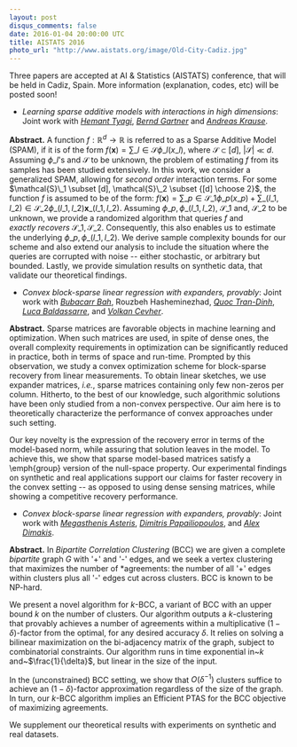 ```yaml
---
layout: post
disqus_comments: false
date: 2016-01-04 20:00:00 UTC
title: AISTATS 2016
photo_url: "http://www.aistats.org/image/Old-City-Cadiz.jpg"
---
```


Three papers are accepted at AI & Statistics (AISTATS) conference, that will be held
in Cadiz, Spain. More information (explanation, codes, etc) will be posted soon!

- *Learning sparse additive models with interactions in high dimensions*: 
Joint work with [*Hemant Tyagi*](http://people.inf.ethz.ch/htyagi/), [*Bernd Gartner*](http://people.inf.ethz.ch/gaertner/) 
and [*Andreas Krause*](https://las.inf.ethz.ch/krausea).

**Abstract.** 
A function $f: \mathbb{R}^d \rightarrow \mathbb{R}$ is referred to as a Sparse Additive Model (SPAM), if it is of the
form $f(\mathbf{x}) = \sum\_{l \in \mathcal{S}}\phi\_{l}(x\_l)$, where $\mathcal{S} \subset [d]$, $|\mathcal{S}| \ll d$.
Assuming $\phi\_l$'s and $\mathcal{S}$ to be unknown, the problem of estimating $f$ from its samples has been
studied extensively. In this work, we consider a generalized SPAM, allowing for *second order* interaction terms.
For some $\mathcal{S}\_1 \subset [d], \mathcal{S}\_2 \subset {[d] \choose 2}$, the function $f$ is assumed to be of the form: 
$f(\mathbf{x}) = \sum\_{p \in \mathcal{S}\_1}\phi\_{p} (x\_p) + \sum\_{(l\_1, l\_2) \in \mathcal{S}\_2}\phi\_{(l\_1, l\_2)} \mathbf{x}\_{(l\_1, l\_2)}.$
Assuming $\phi\_{p},\phi\_{(l\_1, l\_2)}$, $\mathcal{S}\_1$ and, $\mathcal{S}\_2$ to be unknown,
we provide a randomized algorithm that queries $f$ and  
*exactly recovers* $\mathcal{S}\_1,\mathcal{S}\_2$. Consequently, this also enables us to estimate the underlying 
$\phi\_p, \phi\_{(l\_1, l\_2)}$. We derive sample complexity bounds for our scheme and also extend our analysis
to include the situation where the queries are corrupted with noise -- either stochastic, 
or arbitrary but bounded. Lastly, we provide simulation results on synthetic data, that
validate our theoretical findings.

- *Convex block-sparse linear regression with expanders, provably*:
Joint work with [*Bubacarr Bah*](https://www.ma.utexas.edu/users/bah/), Rouzbeh Hasheminezhad, [*Quoc Tran-Dinh*](http://trandinhquoc.com/), 
[*Luca Baldassarre*](http://people.epfl.ch/226590), and [*Volkan Cevher*](http://lions.epfl.ch/cms/site/lions2/lang/en/volkan.cevher).

**Abstract.** 
Sparse matrices are favorable objects in machine learning and optimization. When such matrices are used, 
in spite of dense ones, the overall complexity requirements in optimization can be significantly reduced 
in practice, both in terms of space and run-time. 
Prompted by this observation, we study a convex optimization scheme for block-sparse recovery from 
linear measurements. 
To obtain linear sketches, we use expander matrices, *i.e.*, sparse matrices containing only 
few non-zeros per column. Hitherto, to the best of our knowledge, such algorithmic solutions have 
been only studied from a non-convex perspective. Our aim here is to theoretically characterize the 
performance of convex approaches under such setting. 

Our key novelty is the expression of the recovery error in terms of the model-based norm, while 
assuring that solution leaves in the model. 
To achieve this, we show that sparse model-based matrices satisfy a \emph{group} version of the null-space property. 
Our experimental findings on synthetic and real applications support our claims for faster 
recovery in the convex setting -- as opposed to using dense sensing matrices, while showing a competitive recovery performance. 

- *Convex block-sparse linear regression with expanders, provably*:
Joint work with [*Megasthenis Asteris*](http://megasthenis.github.io), [*Dimitris Papailiopoulos*](http://www.eecs.berkeley.edu/~dimitrisp/), 
and [*Alex Dimakis*](http://users.ece.utexas.edu/~dimakis/).

**Abstract.** 
In *Bipartite Correlation Clustering* (BCC)
we are given a complete *bipartite* graph $G$ with '+' and '-' edges,
and we seek a vertex clustering that maximizes the number of *agreements:
the number of all '+' edges within clusters plus all '-' edges cut across clusters.
BCC is known to be NP-hard.

We present a novel algorithm for $k$-BCC, a variant of BCC with an upper bound $k$ on the number of clusters.
Our algorithm outputs a $k$-clustering that provably achieves a number of agreements within a multiplicative ${(1-\delta)}$-factor from the optimal, for any desired accuracy $\delta$.
It relies on solving a bilinear maximization on the bi-adjacency matrix of the graph, subject to combinatorial constraints.
Our algorithm runs in time exponential in~$k$ and~$\frac{1}{\delta}$, but linear in the size of the input.

In the (unconstrained) BCC setting, we show that 
$O(\delta^{-1})$ clusters suffice to achieve an ${(1-\delta)}$-factor approximation regardless of the size of the graph.
In turn, our $k$-BCC algorithm implies an Efficient PTAS for the BCC objective of maximizing agreements.

We supplement our theoretical results with experiments on synthetic and real datasets.
